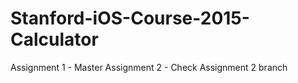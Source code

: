 # Stanford-iOS-Course-2015-Calculator

Assignment 1 - Master
Assignment 2 - Check Assignment 2 branch

